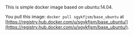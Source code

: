 This is simple docker image based on ubuntu:14.04.

You pull this image: <code>docker pull sgykfjsm/base_ubuntu</code> at [https://registry.hub.docker.com/u/sgykfjsm/base_ubuntu/](https://registry.hub.docker.com/u/sgykfjsm/base_ubuntu/).

